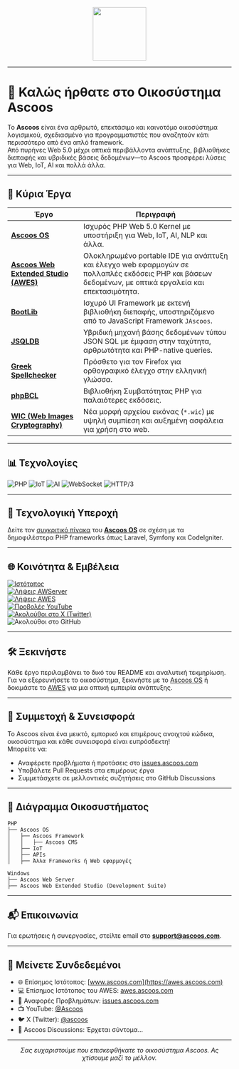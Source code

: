 <p align="center">
  <img src="https://dl.ascoos.com/images/ascoos.png" height="120" />
</p>

---

# 👋 Καλώς ήρθατε στο Οικοσύστημα Ascoos

Το **Ascoos** είναι ένα αρθρωτό, επεκτάσιμο και καινοτόμο οικοσύστημα λογισμικού, σχεδιασμένο για προγραμματιστές που αναζητούν κάτι περισσότερο από ένα απλό framework.  
Από πυρήνες Web 5.0 μέχρι οπτικά περιβάλλοντα ανάπτυξης, βιβλιοθήκες διεπαφής και υβριδικές βάσεις δεδομένων—το Ascoos προσφέρει λύσεις για Web, IoT, AI και πολλά άλλα.

---

## 🚀 Κύρια Έργα

| Έργο | Περιγραφή |
|------|-----------|
| [**Ascoos OS**](https://github.com/ascoos/os) | Ισχυρός PHP Web 5.0 Kernel με υποστήριξη για Web, IoT, AI, NLP και άλλα. |
| [**Ascoos Web Extended Studio (AWES)**](https://github.com/ascoos/awes) | Ολοκληρωμένο portable IDE για ανάπτυξη και έλεγχο web εφαρμογών σε πολλαπλές εκδόσεις PHP και βάσεων δεδομένων, με οπτικά εργαλεία και επεκτασιμότητα. |
| [**BootLib**](https://github.com/ascoos/bootlib) | Ισχυρό UI Framework με εκτενή βιβλιοθήκη διεπαφής, υποστηριζόμενο από το JavaScript Framework `JAscoos`. |
| [**JSQLDB**](https://github.com/ascoos/jsql) | Υβριδική μηχανή βάσης δεδομένων τύπου JSON SQL με έμφαση στην ταχύτητα, αρθρωτότητα και PHP-native queries. |
| [**Greek Spellchecker**](https://addons.mozilla.org/el/firefox/addon/greek-spellchecker/) | Πρόσθετο για τον Firefox για ορθογραφικό έλεγχο στην ελληνική γλώσσα. |
| [**phpBCL**](https://github.com/ascoos/phpbcl) | Βιβλιοθήκη Συμβατότητας PHP για παλαιότερες εκδόσεις. |
| [**WIC (Web Images Cryptography)**](https://github.com/ascoos/wic) | Νέα μορφή αρχείου εικόνας (`*.wic`) με υψηλή συμπίεση και αυξημένη ασφάλεια για χρήση στο web. |

---

## 📊 Τεχνολογίες

![PHP](https://img.shields.io/badge/PHP-8.2-blue)
![IoT](https://img.shields.io/badge/IoT-έτοιμο-green)
![AI](https://img.shields.io/badge/AI-ενεργοποιημένο-purple)
![WebSocket](https://img.shields.io/badge/WebSocket-υποστηρίζεται-orange)
![HTTP/3](https://img.shields.io/badge/HTTP/3-υποστηρίζεται-red)

---

## 🧠 Τεχνολογική Υπεροχή

Δείτε τον [συγκριτικό πίνακα](https://github.com/ascoos/os/blob/main/COMPARE.md) του [**Ascoos OS**](https://github.com/ascoos/os) σε σχέση με τα δημοφιλέστερα PHP frameworks όπως Laravel, Symfony και CodeIgniter.

---

## 🌐 Κοινότητα & Εμβέλεια

[![Ιστότοπος](https://img.shields.io/website?url=https%3A%2F%2Fawes.ascoos.com)](https://awes.ascoos.com)  
[![Λήψεις AWServer](https://img.shields.io/sourceforge/dt/awserver?label=Ascoos%20Web%20Server)](https://sourceforge.net/projects/awserver/)  
[![Λήψεις AWES](https://img.shields.io/sourceforge/dt/ascoos-web-extended-studio?label=Ascoos%20Web%20Extended%20Studio)](https://sourceforge.net/projects/ascoos-web-extended-studio/)  
[![Προβολές YouTube](https://img.shields.io/youtube/channel/views/UCSXEgwKou_sV0D6ZWOaih5w)](https://www.youtube.com/@Ascoos)  
[![Ακολούθοι στο X (Twitter)](https://img.shields.io/twitter/follow/ascoos)](https://x.com/ascoos)  
![Ακολούθοι στο GitHub](https://img.shields.io/github/followers/ascoos)

---

## 🛠️ Ξεκινήστε

Κάθε έργο περιλαμβάνει το δικό του README και αναλυτική τεκμηρίωση.  
Για να εξερευνήσετε το οικοσύστημα, ξεκινήστε με το [Ascoos OS](https://github.com/ascoos/os) ή δοκιμάστε το [AWES](https://github.com/ascoos/awes) για μια οπτική εμπειρία ανάπτυξης.

---

## 🤝 Συμμετοχή & Συνεισφορά

Το Ascoos είναι ένα μεικτό, εμπορικό και επιμέρους ανοιχτού κώδικα, οικοσύστημα και κάθε συνεισφορά είναι ευπρόσδεκτη!  
Μπορείτε να:
- Αναφέρετε προβλήματα ή προτάσεις στο [issues.ascoos.com](https://issues.ascoos.com)
- Υποβάλετε Pull Requests στα επιμέρους έργα
- Συμμετάσχετε σε μελλοντικές συζητήσεις στο GitHub Discussions

---

## 🧩 Διάγραμμα Οικοσυστήματος

```text
PHP
├── Ascoos OS
│   ├── Ascoos Framework
│   │   ├── Ascoos CMS 
│   ├── IoT
│   ├── APIs
│   ├── Άλλα Frameworks ή Web εφαρμογές

Windows
├── Ascoos Web Server
├── Ascoos Web Extended Studio (Development Suite)
```

---

## 📬 Επικοινωνία

Για ερωτήσεις ή συνεργασίες, στείλτε email στο **support@ascoos.com**.

---

## 📣 Μείνετε Συνδεδεμένοι

- 🌐 Επίσημος Ιστότοπος: [www.ascoos.com](https://awes.ascoos.com)
- 💻 Επίσημος Ιστότοπος του AWES: [awes.ascoos.com](https://awes.ascoos.com)
- 🐞 Αναφορές Προβλημάτων: [issues.ascoos.com](https://issues.ascoos.com)
- 📺 YouTube: [@Ascoos](https://www.youtube.com/@Ascoos)  
- 🐦 X (Twitter): [@ascoos](https://x.com/ascoos)  
- 🧵 Ascoos Discussions: Έρχεται σύντομα...

---

<p align="center"><i>Σας ευχαριστούμε που επισκεφθήκατε το οικοσύστημα Ascoos. Ας χτίσουμε μαζί το μέλλον.</i></p>

